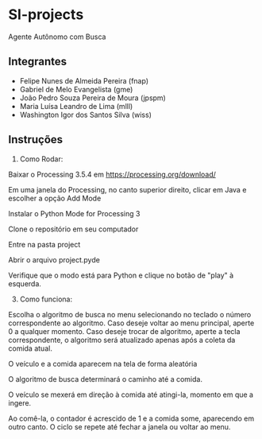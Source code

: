 # SI-projects
Agente Autônomo com Busca

## Integrantes

* Felipe Nunes de Almeida Pereira (fnap)
* Gabriel de Melo Evangelista (gme)
* João Pedro Souza Pereira de Moura (jpspm)
* Maria Luísa Leandro de Lima (mlll)
* Washington Igor dos Santos Silva (wiss)

## Instruções

1. Como Rodar:

Baixar o Processing 3.5.4 em https://processing.org/download/

Em uma janela do Processing, no canto superior direito, clicar em Java e escolher a opção Add Mode

Instalar o Python Mode for Processing 3

Clone o repositório em seu computador

Entre na pasta project

Abrir o arquivo project.pyde

Verifique que o modo está para Python e clique no botão de "play" à esquerda.

3. Como funciona: 

Escolha o algoritmo de busca no menu selecionando no teclado o número correspondente ao algoritmo. Caso deseje voltar ao menu principal, aperte 0 a qualquer momento. Caso deseje trocar de algoritmo, aperte a tecla correspondente, o algoritmo será atualizado apenas após a coleta da comida atual.

O veículo e a comida aparecem na tela de forma aleatória

O algoritmo de busca determinará o caminho até a comida. 

O veículo se mexerá em direção à comida até atingi-la, momento em que a ingere.

Ao comê-la, o contador é acrescido de 1 e a comida some, aparecendo em outro canto. O ciclo se repete até fechar a janela ou voltar ao menu.

